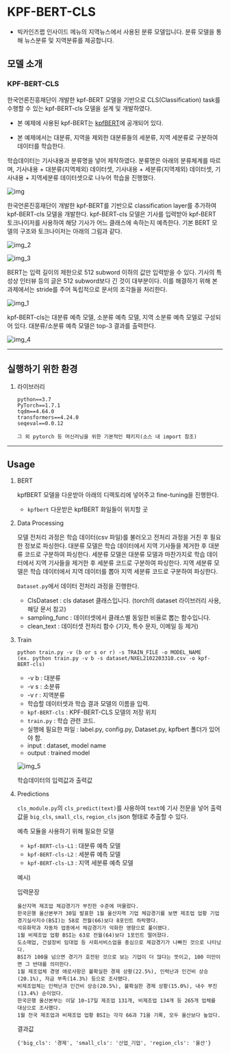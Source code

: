 # KPF-BERT-CLS

- 빅카인즈랩 인사이드 메뉴의 지역뉴스에서 사용된 분류 모델입니다. 분류 모델을 통해 뉴스분류 및 지역분류를 제공합니다.

## 모델 소개

### KPF-BERT-CLS


한국언론진흥재단이 개발한 kpf-BERT 모델을 기반으로 CLS(Classification) task를 수행할 수 있는 kpf-BERT-cls 모델을 설계 및 개발하였다.

- 본 예제에 사용된 kpf-BERT는 [kpfBERT](https://github.com/KPFBERT/kpfbert)에 공개되어 있다.

- 본 예제에서는 대분류, 지역을 제외한 대분류들의 세분류, 지역 세분류로 구분하여 데이터를 학습한다.

학습데이터는 기사내용과 분류명을 넣어 제작하였다. 분류명은 아래의 분류체계를 따르며, 기사내용 + 대분류(지역제외) 데이터셋, 기사내용 + 세분류(지역제외) 데이터셋, 기사내용 + 지역세분류 데이터셋으로 나누어 학습을 진행했다.

![img](https://user-images.githubusercontent.com/87846939/221474119-7701e4e4-fe73-4b74-8f55-58d0853e5639.png)


한국언론진흥재단이 개발한 kpf-BERT를 기반으로 classification layer를 추가하여 kpf-BERT-cls 모델을 개발한다. kpf-BERT-cls 모델은 기사를 입력받아 kpf-BERT 토크나이저를 사용하여 해당 기사가 어느 클래스에 속하는지 예측한다.
기본 BERT 모델의 구조와 토크나이저는 아래의 그림과 같다.

![img_2](https://user-images.githubusercontent.com/87846939/221474169-552bba7c-0a05-4f3d-a90e-2ad8f9f69cba.png)

![img_3](https://user-images.githubusercontent.com/87846939/221474197-2b588cea-4d73-4caf-b451-b52a10ef966d.png)

BERT는 입력 길이의 제한으로 512 subword 이하의 값만 입력받을 수 있다. 기사의 특성상 인터뷰 등의 글은 512 subword보다 긴 것이 대부분이다. 이를 해결하기 위해 본 과제에서는 stride를 주어 독립적으로 문서의 조각들을 처리한다.


![img_1](https://user-images.githubusercontent.com/87846939/221474214-4e760c55-ba53-4e08-9154-65c73afabca6.png)

kpf-BERT-cls는 대분류 예측 모델, 소분류 예측 모델, 지역 소분류 예측 모델로 구성되어 있다. 대분류/소분류 예측 모델은 top-3 결과를 출력한다.


![img_4](https://user-images.githubusercontent.com/87846939/221474226-fb68c3aa-b45a-4bdf-9c10-a6c98b6451e8.png)



---
## 실행하기 위한 환경

1. 라이브러리

    ```
    python==3.7
    PyTorch==1.7.1
    tqdm==4.64.0
    transformers==4.24.0
    seqeval==0.0.12
    
    그 외 pytorch 등 머신러닝을 위한 기본적인 패키지(소스 내 import 참조)
    ```
    
---
## Usage

1. BERT

    kpfBERT 모델을 다운받아 아래의 디렉토리에 넣어주고 fine-tuning을 진행한다.

    - `kpfbert` 다운받은 kpfBERT 화일들이 위치할 곳
 

2. Data Processing

    모델 전처리 과정은 학습 데이터(csv 파일)를 불러오고 전처리 과정을 거친 후 필요한 정보로 파싱한다. 대분류 모델은 학습 데이터에서 지역 기사들을 제거한 후 대분류 코드로 구분하여 파싱한다. 세분류 모델은 대분류 모델과 마찬가지로 학습 데이터에서 지역 기사들을 제거한 후 세분류 코드로 구분하여 파싱한다. 지역 세분류 모델은 학습 데이터에서 지역 데이터를 뽑아 지역 세분류 코드로 구분하여 파싱한다.    

    `Dataset.py`에서 데이터 전처리 과정을 진행한다.
   - ClsDataset : cls dataset 클래스입니다. (torch의 dataset 라이브러리 사용, 해당 문서 참고)
   - sampling_func : 데이터셋에서 클래스별 동일한 비율로 뽑는 함수입니다. 
   - clean_text : 데이터셋 전처리 함수 (기자, 특수 문자, 이메일 등 제거)
   

3. Train
    ```
   python train.py -v (b or s or r) -s TRAIN_FILE -o MODEL_NAME 
   (ex. python train.py -v b -s dataset/NXEL2102203310.csv -o kpf-BERT-cls)
   ```
   - -v b : 대분류
   - -v s : 소분류
   - -v r : 지역분류
   - 학습할 데이터셋과 학습 결과 모델의 이름을 입력.
   - `kpf-BERT-cls` : KPF-BERT-CLS 모델의 저장 위치
   - `train.py` : 학습 관련 코드. 
   - 실행에 필요한 파일 : label.py, config.py, Dataset.py, kpfbert 폴더가 있어야 함.
   - input : dataset, model name
   - output : trained model

   ![img_5](https://user-images.githubusercontent.com/87846939/221474279-21a10884-e059-4f72-924c-2583930e2d5e.png)
      
   학습데이터의 입력값과 출력값
   

4. Predictions

    `cls_module.py`의 `cls_predict(text)`를 사용하여 `text`에 기사 전문을 넣어 출력값을 `big_cls`, `small_cls`, `region_cls` json 형태로 추출할 수 있다.

    예측 모듈을 사용하기 위해 필요한 모델
    - `kpf-BERT-cls-L1` : 대분류 예측 모델
    - `kpf-BERT-cls-L2` : 세분류 예측 모델
    - `kpf-BERT-cls-L3` : 지역 세분류 예측 모델

    예시)
    
    입력문장

    ```
    울산지역 제조업 체감경기가 부진한 수준에 머물렀다.
    한국은행 울산본부가 30일 발표한 1월 울산지역 기업 체감경기를 보면 제조업 업황 기업경기실사지수(BSI)는 58로 전월(66)보다 8포인트 하락했다.
    석유화학과 자동차 업종에서 체감경기가 악화한 영향으로 풀이됐다.
    1월 비제조업 업황 BSI는 63로 전월(64)보다 1포인트 떨어졌다.
    도소매업, 건설장비 임대업 등 사회서비스업을 중심으로 체감경기가 나빠진 것으로 나타났다.
    BSI가 100을 넘으면 경기가 호전된 것으로 보는 기업이 더 많다는 뜻이고, 100 미만이면 그 반대를 의미한다.
    1월 제조업체 경영 애로사항은 불확실한 경제 상황(22.5%), 인력난과 인건비 상승(20.1%), 자금 부족(14.3%) 등으로 조사됐다.
    비제조업체는 인력난과 인건비 상승(20.5%), 불확실한 경제 상황(15.0%), 내수 부진(13.4%) 순이었다.
    한국은행 울산본부는 이달 10∼17일 제조업 131개, 비제조업 134개 등 265개 업체를 대상으로 조사했다.
    1월 전국 제조업과 비제조업 업황 BSI는 각각 66과 71을 기록, 모두 울산보다 높았다.

   ```
    결과값    

    ```
   {'big_cls': '경제', 'small_cls': '산업_기업', 'region_cls': '울산'}
   ```
